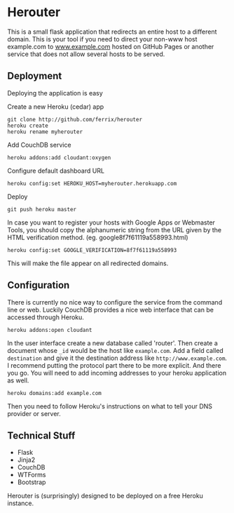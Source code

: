 Herouter
========

This is a small flask application that redirects an entire host to a
different domain. This is your tool if you need to direct your
non-www host example.com to www.example.com hosted on GitHub Pages or
another service that does not allow several hosts to be served.

Deployment
----------

Deploying the application is easy

Create a new Heroku (cedar) app

    git clone http://github.com/ferrix/herouter
    heroku create
    heroku rename myherouter

Add CouchDB service

    heroku addons:add cloudant:oxygen

Configure default dashboard URL

    heroku config:set HEROKU_HOST=myherouter.herokuapp.com

Deploy

    git push heroku master

In case you want to register your hosts with Google Apps or
Webmaster Tools, you should copy the alphanumeric string from the URL
given by the HTML verification method. (eg. google8f7f61119a558993.html)

    heroku config:set GOOGLE_VERIFICATION=8f7f61119a558993

This will make the file appear on all redirected domains.

Configuration
-------------

There is currently no nice way to configure the service from the command
line or web. Luckily CouchDB provides a nice web interface that can be
accessed through Heroku.

    heroku addons:open cloudant

In the user interface create a new database called 'router'. Then create
a document whose `_id` would be the host like `example.com`. Add a field
called `destination` and give it the destination address like
`http://www.example.com`. I recommend putting the protocol part there to
be more explicit. And there you go. You will need to add incoming addresses
to your heroku application as well.

    heroku domains:add example.com

Then you need to follow Heroku's instructions on what to tell your DNS
provider or server.

Technical Stuff
---------------

* Flask
* Jinja2
* CouchDB
* WTForms
* Bootstrap

Herouter is (surprisingly) designed to be deployed on a free Heroku
instance.
